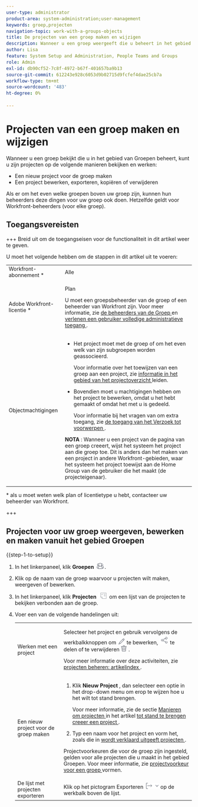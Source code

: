 ```yaml
---
user-type: administrator
product-area: system-administration;user-management
keywords: groep,projecten
navigation-topic: work-with-a-groups-objects
title: De projecten van een groep maken en wijzigen
description: Wanneer u een groep weergeeft die u beheert in het gebied Groepen, kunt u de projecten van de groep maken, bewerken, exporteren, kopiëren en verwijderen.
author: Lisa
feature: System Setup and Administration, People Teams and Groups
role: Admin
exl-id: db90cf52-7c8f-4972-b67f-401657ba9b13
source-git-commit: 612243e928c6053d9b02715d9fcfef4dae25cb7a
workflow-type: tm+mt
source-wordcount: '483'
ht-degree: 0%

---
```


# Projecten van een groep maken en wijzigen

Wanneer u een groep bekijkt die u in het gebied van Groepen beheert, kunt u zijn projecten op de volgende manieren bekijken en werken:

* Een nieuw project voor de groep maken
* Een project bewerken, exporteren, kopiëren of verwijderen

Als er om het even welke groepen boven uw groep zijn, kunnen hun beheerders deze dingen voor uw groep ook doen. Hetzelfde geldt voor Workfront-beheerders (voor elke groep).

## Toegangsvereisten

+++ Breid uit om de toegangseisen voor de functionaliteit in dit artikel weer te geven.

U moet het volgende hebben om de stappen in dit artikel uit te voeren:

<table style="table-layout:auto"> 
 <col> 
 <col> 
 <tbody> 
  <tr> 
   <td >Workfront-abonnement </a>*</td> 
   <td>Alle</td> 
  </tr> 
  <tr> 
   <td>Adobe Workfront-licentie </a>*</td> 
   <td> <p>Plan </p> <p>U moet een groepsbeheerder van de groep of een beheerder van Workfront zijn. Voor meer informatie, zie <a href="../../../administration-and-setup/manage-groups/group-roles/group-administrators.md" class="MCXref xref"> de beheerders van de Groep </a> en <a href="../../../administration-and-setup/add-users/configure-and-grant-access/grant-a-user-full-administrative-access.md" class="MCXref xref"> verlenen een gebruiker volledige administratieve toegang </a>.</p> </td> 
  </tr> 
  <tr> 
   <td role="rowheader">Objectmachtigingen</td> 
   <td> 
    <ul> 
     <li> <p>Het project moet met de groep of om het even welk van zijn subgroepen worden geassocieerd. </p> <p>Voor informatie over het toewijzen van een groep aan een project, zie <a href="../../../manage-work/projects/manage-projects/understand-project-overview-area.md" class="MCXref xref"> informatie in het gebied van het projectoverzicht </a> leiden.</p> </li> 
     <li> <p>Bovendien moet u machtigingen hebben om het project te bewerken, omdat u het hebt gemaakt of omdat het met u is gedeeld.</p> <p>Voor informatie bij het vragen van om extra toegang, zie <a href="../../../workfront-basics/grant-and-request-access-to-objects/request-access.md" class="MCXref xref"> de toegang van het Verzoek tot voorwerpen </a>.</p> </li> 
    </ul> <p><b> NOTA </b>: Wanneer u een project van de pagina van een groep creeert, wijst het systeem het project aan die groep toe. Dit is anders dan het maken van een project in andere Workfront-gebieden, waar het systeem het project toewijst aan de Home Group van de gebruiker die het maakt (de projecteigenaar).</p> </td> 
  </tr> 
 </tbody> 
</table>

&#42; als u moet weten welk plan of licentietype u hebt, contacteer uw beheerder van Workfront.

+++

## Projecten voor uw groep weergeven, bewerken en maken vanuit het gebied Groepen

{{step-1-to-setup}}

1. In het linkerpaneel, klik **Groepen** ![ Groepen ](assets/groups-icon.png).

1. Klik op de naam van de groep waarvoor u projecten wilt maken, weergeven of bewerken.
1. In het linkerpaneel, klik **Projecten** ![ Projecten in het Belangrijkste Menu ](assets/projects-in-main-menu.png) om een lijst van de projecten te bekijken verbonden aan de groep.

1. Voer een van de volgende handelingen uit:

   <table style="table-layout:auto"> 
    <col> 
    <col> 
    <tbody> 
     <tr> 
      <td role="rowheader"> <p>Werken met een project</p> </td> 
      <td> <p>Selecteer het project en gebruik vervolgens de werkbalkknoppen om <img src="assets/edit-icon.png"> te bewerken, <img src="assets/share-icon.png"> te delen of te verwijderen <img src="assets/delete.png"> .</p> <p>Voor meer informatie over deze activiteiten, zie <a href="../../../manage-work/projects/manage-projects/manage-projects-overview.md" class="MCXref xref"> projecten beheren: artikelindex </a>.</p> </td> 
     </tr> 
     <tr> 
      <td role="rowheader"> <p>Een nieuw project voor de groep maken</p> </td> 
      <td> 
       <ol> 
        <li value="1"> <p>Klik <strong> Nieuw Project </strong>, dan selecteer een optie in het drop-down menu om erop te wijzen hoe u het wilt tot stand brengen. </p> <p>Voor meer informatie, zie de sectie <a href="../../../manage-work/projects/create-projects/create-project.md#ways-to-create-projects" class="MCXref xref"> Manieren om projecten </a> in het artikel <a href="../../../manage-work/projects/create-projects/create-project.md" class="MCXref xref"> tot stand te brengen creeer een project </a>.</p> </li> 
        <li value="2">Typ een naam voor het project en vorm het, zoals die in <a href="../../../manage-work/projects/manage-projects/edit-projects.md" class="MCXref xref"> wordt verklaard uitgeeft projecten </a>.</li> 
       </ol> <p> Projectvoorkeuren die voor de groep zijn ingesteld, gelden voor alle projecten die u maakt in het gebied Groepen. Voor meer informatie, zie <a href="../../../administration-and-setup/manage-groups/create-and-manage-groups/configure-project-preferences-group.md" class="MCXref xref"> projectvoorkeur voor een groep </a> vormen.</p> </td> 
     </tr> 
     <tr> 
      <td role="rowheader">De lijst met projecten exporteren</td> 
      <td>Klik op het pictogram Exporteren <img src="assets/export.png"> op de werkbalk boven de lijst.</td> 
     </tr> 
    </tbody> 
   </table>
